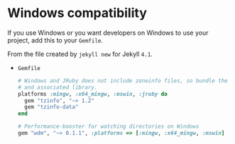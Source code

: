 # Windows compatibility

If you use Windows or you want developers on Windows to use your project, add this to your `Gemfile`.

From the file created by `jekyll new` for Jekyll `4.1`.

- `Gemfile`
    ```ruby
    # Windows and JRuby does not include zoneinfo files, so bundle the tzinfo-data gem
    # and associated library.
    platforms :mingw, :x64_mingw, :mswin, :jruby do
      gem "tzinfo", "~> 1.2"
      gem "tzinfo-data"
    end

    # Performance-booster for watching directories on Windows
    gem "wdm", "~> 0.1.1", :platforms => [:mingw, :x64_mingw, :mswin]
    ```
